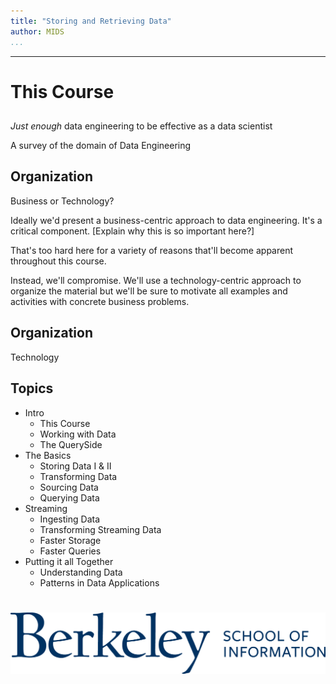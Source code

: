 ```yaml
---
title: "Storing and Retrieving Data"
author: MIDS
...
```


---

# This Course
##

_Just enough_ data engineering to be effective as a data scientist

<div class="notes">
A survey of the domain of Data Engineering
</div>

## Organization

Business or Technology?

<div class="notes">
Ideally we'd present a business-centric approach to data engineering.  It's a critical
component.
[Explain why this is so important here?]

That's too hard here for a variety of reasons that'll become apparent throughout this course.

Instead, we'll compromise.  We'll use a technology-centric approach to organize the material
but we'll be sure to motivate all examples and activities with concrete business problems.
</div>

## Organization

Technology

## Topics 

- Intro
    - This Course
    - Working with Data
    - The QuerySide
- The Basics
    - Storing Data I & II
    - Transforming Data
    - Sourcing Data
    - Querying Data
- Streaming
    - Ingesting Data
    - Transforming Streaming Data
    - Faster Storage
    - Faster Queries
- Putting it all Together
    - Understanding Data
    - Patterns in Data Applications


#

<img class="logo" src="images/berkeley-school-of-information-logo.png"/>



